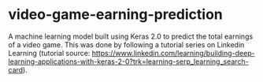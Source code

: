 # video-game-earning-prediction
A machine learning model built using Keras 2.0 to predict the total earnings of a video game. This was done by following a tutorial series on Linkedin Learning (tutorial source: https://www.linkedin.com/learning/building-deep-learning-applications-with-keras-2-0?trk=learning-serp_learning_search-card).
